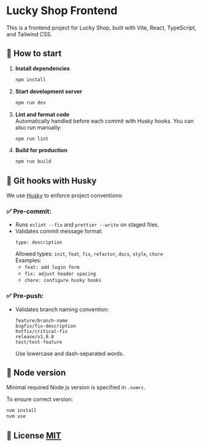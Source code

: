# Lucky Shop Frontend

This is a frontend project for Lucky Shop, built with Vite, React, TypeScript, and Tailwind CSS.

## 🚀 How to start

1. **Install dependencies**  
   ```bash
   npm install
   ```

2. **Start development server**  
   ```bash
   npm run dev
   ```

3. **Lint and format code**  
   Automatically handled before each commit with Husky hooks. You can also run manually:
   ```bash
   npm run lint
   ```

4. **Build for production**  
   ```bash
   npm run build
   ```

## 🧪 Git hooks with Husky

We use [Husky](https://typicode.github.io/husky/#/) to enforce project conventions:

### ✅ Pre-commit:
- Runs `eslint --fix` and `prettier --write` on staged files.
- Validates commit message format:
  ```
  type: description
  ```
  Allowed types: `init`, `feat`, `fix`, `refactor`, `docs`, `style`, `chore`  
  Examples:
  - `feat: add login form`
  - `fix: adjust header spacing`
  - `chore: configure husky hooks`

### ✅ Pre-push:
- Validates branch naming convention:
  ```
  feature/branch-name
  bugfix/fix-description
  hotfix/critical-fix
  release/v1.0.0
  test/test-feature
  ```
  Use lowercase and dash-separated words.

## 📘 Node version

Minimal required Node.js version is specified in `.nvmrc`.

To ensure correct version:
```bash
nvm install
nvm use
```

## 📄 License [MIT](./LICENSE)
